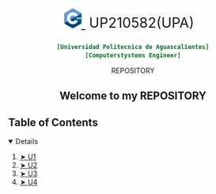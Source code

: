 <div align= "center">

<h1 style="font-weight:normal">
  <a href="https://sourcerer.io">
    <img src=https://github.com/UP210582/UP210582_CPP/blob/main/Imagenes/ISO_C%2B%2B_Logo.svg.png 
    alt="Sourcerer" width=35>
  </a>
  &nbsp;UP210582(UPA) &nbsp;

###   
```ini
[Universidad Politecnica de Aguascalientes]
[Computerstystems Engineer]
```

REPOSITORY 

## Welcome to my REPOSITORY 

<div align= "justify">

<h2 id="table-of-contents"> Table of Contents</h2>

<details open="open">
  <ol>
    <li><a href="https://github.com/UP210582/UP210582_CPP/tree/main/Programacion/U1"> ➤ U1</a></li>
    <li><a href="https://github.com/UP210582/UP210582_CPP/tree/main/Programacion/U2"> ➤ U2</a></li>
    <li><a href="https://github.com/UP210582/UP210582_CPP/tree/main/Programacion/U3"> ➤ U3</a></li>
    <li><a href="https://github.com/UP210582/UP210582_CPP/tree/main/Programacion/U4"> ➤ U4</a></li>